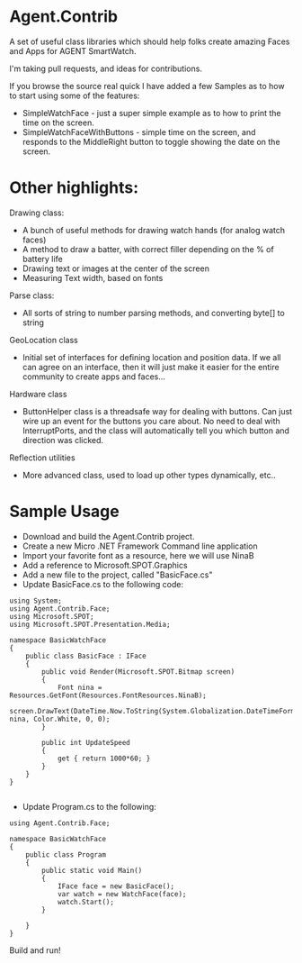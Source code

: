 Agent.Contrib
=============

A set of useful class libraries which should help folks create amazing Faces and Apps for AGENT SmartWatch.


I'm taking pull requests, and ideas for contributions.

If you browse the source real quick I have added a few Samples as to how to start using some of the features:

* SimpleWatchFace - just a super simple example as to how to print the time on the screen.
* SimpleWatchFaceWithButtons - simple time on the screen, and responds to the MiddleRight button to toggle showing the date on the screen.

Other highlights:
================

Drawing class:
* A bunch of useful methods for drawing watch hands (for analog watch faces)
* A method to draw a batter, with correct filler depending on the % of battery life
* Drawing text or images at the center of the screen
* Measuring Text width, based on fonts

Parse class:
* All sorts of string to number parsing methods, and converting byte[] to string

GeoLocation class
* Initial set of interfaces for defining location and position data.  If we all can agree on an interface, then it will just make it easier for the entire community to create apps and faces...


Hardware class
* ButtonHelper class is a threadsafe way for dealing with buttons.  Can just wire up an event for the buttons you care about.  No need to deal with InterruptPorts, and the class will automatically tell you which button and direction was clicked.


Reflection utilities
* More advanced class, used to load up other types dynamically, etc..



Sample Usage
============
* Download and build the Agent.Contrib project.
* Create a new Micro .NET Framework Command line application 
* Import your favorite font as a resource, here we will use NinaB
* Add a reference to Microsoft.SPOT.Graphics
* Add a new file to the project, called "BasicFace.cs"
* Update BasicFace.cs to the following code:

```
using System;
using Agent.Contrib.Face;
using Microsoft.SPOT;
using Microsoft.SPOT.Presentation.Media;

namespace BasicWatchFace
{
    public class BasicFace : IFace
    {
        public void Render(Microsoft.SPOT.Bitmap screen)
        {
            Font nina = Resources.GetFont(Resources.FontResources.NinaB);
            screen.DrawText(DateTime.Now.ToString(System.Globalization.DateTimeFormatInfo.CurrentInfo.ShortTimePattern), nina, Color.White, 0, 0);
        }

        public int UpdateSpeed
        {
            get { return 1000*60; }
        }
    }
}


```
* Update Program.cs to the following:

```
using Agent.Contrib.Face;

namespace BasicWatchFace
{
    public class Program
    {
        public static void Main()
        {
            IFace face = new BasicFace();
            var watch = new WatchFace(face);
            watch.Start();
        }

    }
}

```

Build and run!


